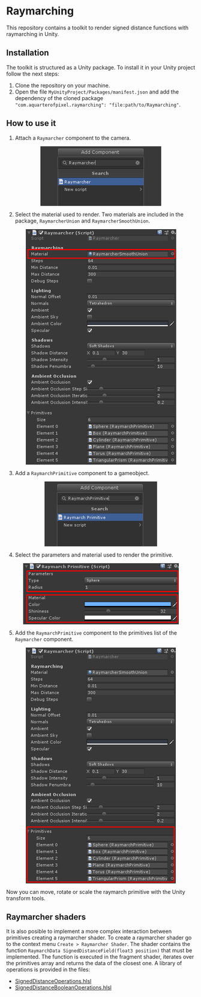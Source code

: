 # Raymarching

This repository contains a toolkit to render signed distance functions with raymarching in Unity.

## Installation

The toolkit is structured as a Unity package. To install it in your Unity project follow the next steps:

1. Clone the repository on your machine.
2. Open the file `MyUnityProject/Packages/manifest.json` and add the dependency of the cloned package `"com.aquarterofpixel.raymarching": "file:path/to/Raymarching"`.

## How to use it

1. Attach a `Raymarcher` component to the camera.

<p align="center"><img align="center" src="Documentation/add_raymarcher.png"></p>

2. Select the material used to render. Two materials are included in the package, `RaymarcherUnion` and `RaymarcherSmoothUnion`.

<p align="center"><img align="center" src="Documentation/raymarcher_material.png"></p>

3. Add a `RaymarchPrimitive` component to a gameobject.

<p align="center"><img align="center" src="Documentation/add_raymarch_primitive.png"></p>

4. Select the parameters and material used to render the primitive.

<p align="center"><img align="center" src="Documentation/raymarch_primitive_parameters_material.png"></p>

5. Add the `RaymarchPrimitive` component to the primitives list of the `Raymarcher` component.

<p align="center"><img align="center" src="Documentation/raymarcher_primitives.png"></p>

Now you can move, rotate or scale the raymarch primitive with the Unity transform tools.

## Raymarcher shaders

It is also posible to implement a more complex interaction between primitives creating a raymarcher shader. To create a raymarcher shader go to the context menu `Create > Raymarcher Shader`. The shader contains the function `RaymarchData SignedDistanceField(float3 position)` that must be implemented. The function is executed in the fragment shader, iterates over the primitives array and returns the data of the closest one. A library of operations is provided in the files:

* [SignedDistanceOperations.hlsl](ShaderLibrary/SignedDistanceOperations.hlsl)
* [SignedDistanceBooleanOperations.hlsl](ShaderLibrary/SignedDistanceBooleanOperations.hlsl)
